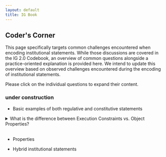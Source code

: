 ```yaml
---
layout: default
title: IG Book
---
```


## Coder's Corner

This page specifically targets common challenges encountered when encoding institutional statements. While those discussions are covered in the IG 2.0 Codebook, an overview of common questions alongside a practice-oriented explanation is provided here. We intend to update this overview based on observed challenges encountered during the encoding of institutional statements.

Please click on the individual questions to expand their content.

### under construction

* Basic examples of both regulative and constitutive statements

<details>
  <summary>What is the difference between Execution Constraints vs. Object Properties?</summary><br/>
  
A common coding challenge is to differentiate between *Object Properties* and *Execution Constraints*. To operationalize the distinction, it is important to identify the entity the property or constraint in question refers to. Where *Object Properties* provide additional characterizations for an *Attribute*, *Object* variants (for regulative statements), *Constituted Entity* or *Constituting Properties* components (for constitutive statements), Execution constraints *qualify* the activity, i.e., the Aim (for the case of regulative statements), or Constitutive Function (in the case of a constitutive statement) of a statement. Conceptually, Property act as second-order descriptor of components that describe or reference entities, whereas Execution Constraints act as second-order descriptors of Aims or Constitutive Function, often indicating *how* or *why* an activity is performed (Note that various other types of execution constraints are reflected in the *Context Taxonomy*). The following examples highlight this distinctive difference.
 
In the statement ```A(Citizens) D(must) I(submit) Bdir(tax returns) Cex(to facilitate a precise tax assessment).``` the execution constraint qualifies the activity *submit* by indicating why this activity is to be performed (here signaling the purpose). It does, however, not qualify the nature of the tax returns in any specific way.
  
The statement ```A(Citizens) D(must) I(submit) Bdir(tax returns) Bdir,p(that indicate past year's earnings).```, in contrast, includes an *Object Property* (Bdir,p) that contains a descriptor of the *Direct Object*, i.e., the *tax returns*, and describes their content.
  
</details>
<br/>


* Properties

* Hybrid institutional statements
